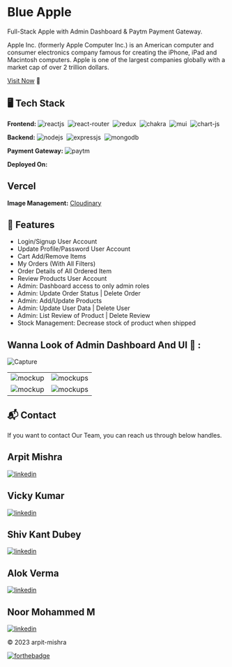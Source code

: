 # Blue Apple
Full-Stack Apple with Admin Dashboard & Paytm Payment Gateway.

Apple Inc. (formerly Apple Computer Inc.) is an American computer and consumer electronics company famous for creating the iPhone, iPad and Macintosh computers. Apple is one of the largest companies globally with a market cap of over 2 trillion dollars.

[Visit Now]() 🚀

## 🖥️ Tech Stack
**Frontend:**
![reactjs](https://img.shields.io/badge/React-20232A?style=for-the-badge&logo=react&logoColor=61DAFB)&nbsp;
![react-router](https://img.shields.io/badge/React_Router-CA4245?style=for-the-badge&logo=react-router&logoColor=white)&nbsp;
![redux](https://img.shields.io/badge/Redux-593D88?style=for-the-badge&logo=redux&logoColor=white)&nbsp;
![chakra](https://img.shields.io/badge/Chakra%20UI-3bc7bd?style=for-the-badge&logo=chakraui&logoColor=white)&nbsp;
![mui](https://img.shields.io/badge/Material--UI-0081CB?style=for-the-badge&logo=material-ui&logoColor=white)&nbsp;
![chart-js](https://img.shields.io/badge/Chart.js-FF6384?style=for-the-badge&logo=chartdotjs&logoColor=white)&nbsp;

**Backend:**
![nodejs](https://img.shields.io/badge/Node.js-43853D?style=for-the-badge&logo=node.js&logoColor=white)&nbsp;
![expressjs](https://img.shields.io/badge/Express.js-000000?style=for-the-badge&logo=express&logoColor=white)&nbsp;
![mongodb](https://img.shields.io/badge/MongoDB-4EA94B?style=for-the-badge&logo=mongodb&logoColor=white)&nbsp;

**Payment Gateway:**
![paytm](https://img.shields.io/badge/Paytm-002970?style=for-the-badge&logo=paytm&logoColor=00BAF2)

**Deployed On:**

## Vercel

**Image Management:** [Cloudinary](https://cloudinary.com/)

## 🚀 Features
- Login/Signup User Account
- Update Profile/Password User Account
- Cart Add/Remove Items
- My Orders (With All Filters)
- Order Details of All Ordered Item
- Review Products User Account
- Admin: Dashboard access to only admin roles
- Admin: Update Order Status | Delete Order
- Admin: Add/Update Products
- Admin: Update User Data | Delete User
- Admin: List Review of Product | Delete Review
- Stock Management: Decrease stock of product when shipped

## Wanna Look of Admin Dashboard And UI 🙈 :
![Capture](https://i.ibb.co/kgF231Z/Screenshot-20230122-164229.png)

<table>
  <tr>
    <td><img src="https://i.ibb.co/0fYPt1v/Screenshot-20230122-164245.png" alt="mockup" /></td>
    <td><img src="https://i.ibb.co/2hJvDVd/Screenshot-20230122-164254.png" alt="mockups" /></td>
  </tr>
  <tr>
    <td><img src="https://i.ibb.co/7bfBYSg/Screenshot-20230122-164109.png" alt="mockup" /></td>
    <td><img src="https://i.ibb.co/M1BKw7c/Screenshot-20230122-164131.png" alt="mockups" /></td>
  </tr>
</table>

<h2>📬 Contact</h2>

If you want to contact Our Team, you can reach us through below handles.

## Arpit Mishra
[![linkedin](https://img.shields.io/badge/LinkedIn-0077B5?style=for-the-badge&logo=linkedin&logoColor=white)](https://www.linkedin.com/in/arpit-mishra-662199222/)

## Vicky Kumar
[![linkedin](https://img.shields.io/badge/LinkedIn-0077B5?style=for-the-badge&logo=linkedin&logoColor=white)](https://www.linkedin.com/in/vicky-paswan/)

## Shiv Kant Dubey
[![linkedin](https://img.shields.io/badge/LinkedIn-0077B5?style=for-the-badge&logo=linkedin&logoColor=white)](/)

## Alok Verma
[![linkedin](https://img.shields.io/badge/LinkedIn-0077B5?style=for-the-badge&logo=linkedin&logoColor=white)](https://www.linkedin.com/in/alok-kumar-verma-2b4b43158/)

## Noor Mohammed M
[![linkedin](https://img.shields.io/badge/LinkedIn-0077B5?style=for-the-badge&logo=linkedin&logoColor=white)](https://www.linkedin.com/in/m-noor-mohammed-6130a4165/)

© 2023 arpit-mishra


[![forthebadge](https://forthebadge.com/images/badges/built-with-love.svg)](https://forthebadge.com)

